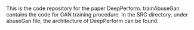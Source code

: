 ####
This is the code repository for the paper DeepPerform. trainAbuseGan contains the code for GAN training procedure. In the SRC directory, under abuseGan file, the architecture of DeepPerform can be found.
